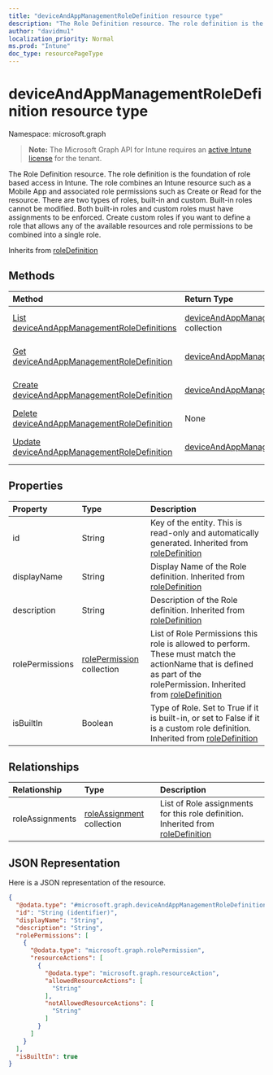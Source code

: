 ```yaml
---
title: "deviceAndAppManagementRoleDefinition resource type"
description: "The Role Definition resource. The role definition is the foundation of role based access in Intune. The role combines an Intune resource such as a Mobile App and associated role permissions such as Create or Read for the resource. There are two types of roles, built-in and custom. Built-in roles cannot be modified. Both built-in roles and custom roles must have assignments to be enforced. Create custom roles if you want to define a role that allows any of the available resources and role permissions to be combined into a single role."
author: "davidmu1"
localization_priority: Normal
ms.prod: "Intune"
doc_type: resourcePageType
---
```


# deviceAndAppManagementRoleDefinition resource type

Namespace: microsoft.graph

> **Note:** The Microsoft Graph API for Intune requires an [active Intune license](https://go.microsoft.com/fwlink/?linkid=839381) for the tenant.

The Role Definition resource. The role definition is the foundation of role based access in Intune. The role combines an Intune resource such as a Mobile App and associated role permissions such as Create or Read for the resource. There are two types of roles, built-in and custom. Built-in roles cannot be modified. Both built-in roles and custom roles must have assignments to be enforced. Create custom roles if you want to define a role that allows any of the available resources and role permissions to be combined into a single role.


Inherits from [roleDefinition](../resources/intune-rbac-roledefinition.md)

## Methods
|Method|Return Type|Description|
|:---|:---|:---|
|[List deviceAndAppManagementRoleDefinitions](../api/intune-rbac-deviceandappmanagementroledefinition-list.md)|[deviceAndAppManagementRoleDefinition](../resources/intune-rbac-deviceandappmanagementroledefinition.md) collection|List properties and relationships of the [deviceAndAppManagementRoleDefinition](../resources/intune-rbac-deviceandappmanagementroledefinition.md) objects.|
|[Get deviceAndAppManagementRoleDefinition](../api/intune-rbac-deviceandappmanagementroledefinition-get.md)|[deviceAndAppManagementRoleDefinition](../resources/intune-rbac-deviceandappmanagementroledefinition.md)|Read properties and relationships of the [deviceAndAppManagementRoleDefinition](../resources/intune-rbac-deviceandappmanagementroledefinition.md) object.|
|[Create deviceAndAppManagementRoleDefinition](../api/intune-rbac-deviceandappmanagementroledefinition-create.md)|[deviceAndAppManagementRoleDefinition](../resources/intune-rbac-deviceandappmanagementroledefinition.md)|Create a new [deviceAndAppManagementRoleDefinition](../resources/intune-rbac-deviceandappmanagementroledefinition.md) object.|
|[Delete deviceAndAppManagementRoleDefinition](../api/intune-rbac-deviceandappmanagementroledefinition-delete.md)|None|Deletes a [deviceAndAppManagementRoleDefinition](../resources/intune-rbac-deviceandappmanagementroledefinition.md).|
|[Update deviceAndAppManagementRoleDefinition](../api/intune-rbac-deviceandappmanagementroledefinition-update.md)|[deviceAndAppManagementRoleDefinition](../resources/intune-rbac-deviceandappmanagementroledefinition.md)|Update the properties of a [deviceAndAppManagementRoleDefinition](../resources/intune-rbac-deviceandappmanagementroledefinition.md) object.|

## Properties
|Property|Type|Description|
|:---|:---|:---|
|id|String|Key of the entity. This is read-only and automatically generated. Inherited from [roleDefinition](../resources/intune-rbac-roledefinition.md)|
|displayName|String|Display Name of the Role definition. Inherited from [roleDefinition](../resources/intune-rbac-roledefinition.md)|
|description|String|Description of the Role definition. Inherited from [roleDefinition](../resources/intune-rbac-roledefinition.md)|
|rolePermissions|[rolePermission](../resources/intune-rbac-rolepermission.md) collection|List of Role Permissions this role is allowed to perform. These must match the actionName that is defined as part of the rolePermission. Inherited from [roleDefinition](../resources/intune-rbac-roledefinition.md)|
|isBuiltIn|Boolean|Type of Role. Set to True if it is built-in, or set to False if it is a custom role definition. Inherited from [roleDefinition](../resources/intune-rbac-roledefinition.md)|

## Relationships
|Relationship|Type|Description|
|:---|:---|:---|
|roleAssignments|[roleAssignment](../resources/intune-rbac-roleassignment.md) collection|List of Role assignments for this role definition. Inherited from [roleDefinition](../resources/intune-rbac-roledefinition.md)|

## JSON Representation
Here is a JSON representation of the resource.
<!-- {
  "blockType": "resource",
  "keyProperty": "id",
  "@odata.type": "microsoft.graph.deviceAndAppManagementRoleDefinition"
}
-->
``` json
{
  "@odata.type": "#microsoft.graph.deviceAndAppManagementRoleDefinition",
  "id": "String (identifier)",
  "displayName": "String",
  "description": "String",
  "rolePermissions": [
    {
      "@odata.type": "microsoft.graph.rolePermission",
      "resourceActions": [
        {
          "@odata.type": "microsoft.graph.resourceAction",
          "allowedResourceActions": [
            "String"
          ],
          "notAllowedResourceActions": [
            "String"
          ]
        }
      ]
    }
  ],
  "isBuiltIn": true
}
```




